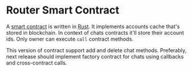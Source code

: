 Router Smart Contract
==================

A [smart contract] is written in [Rust]. It implements accounts cache that's stored in blockchain. In context of chats contracts it'll store their account ids. Only owner can execute `call` contract methods.

This version of contract support add and delete chat methods. Preferably, next release should implement factory contract for chats using callbacks and cross-contract calls.


[Rust]: https://www.rust-lang.org/
[smart contract]: https://docs.near.org/docs/develop/contracts/overview
